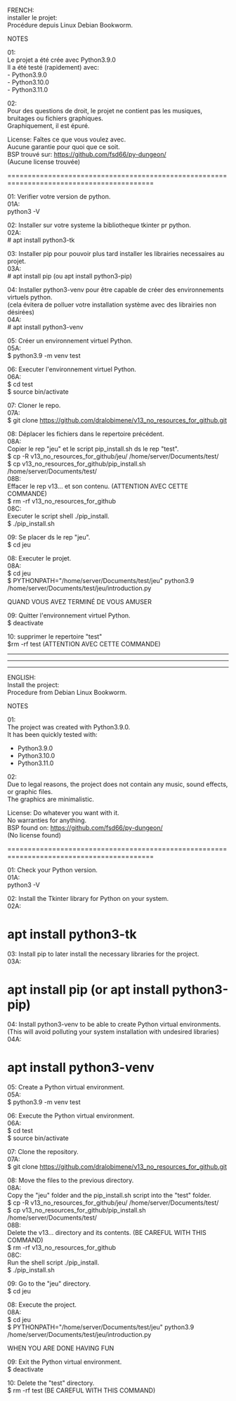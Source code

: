 FRENCH:  
installer le projet:  
Procédure depuis Linux Debian Bookworm.  

NOTES  

01:  
Le projet a été crée avec Python3.9.0  
Il a été testé (rapidement) avec:  
	- Python3.9.0  
	- Python3.10.0  
	- Python3.11.0  
	
02:  
Pour des questions de droit, le projet ne contient pas les musiques, bruitages ou fichiers graphiques.  
Graphiquement, il est épuré.  

License: Faîtes ce que vous voulez avec.  
Aucune garantie pour quoi que ce soit.  
BSP trouvé sur: https://github.com/fsd66/py-dungeon/  
(Aucune license trouvée)  

==========================================================================================

01: Verifier votre version de python.  
	01A:  
	python3 -V  

02: Installer sur votre systeme la bibliotheque tkinter pr python.  
	02A:  
	# apt install python3-tk  

03: Installer pip pour pouvoir plus tard installer les librairies necessaires au projet.  
	03A:  
	# apt install pip (ou apt install python3-pip)  

04: Installer python3-venv pour être capable de créer des environnements virtuels python.  
(cela évitera de polluer votre installation système avec des librairies non désirées)  
	04A:  
	# apt install python3-venv  

05: Créer un environnement virtuel Python.  
	05A:  
	$ python3.9 -m venv test  

06: Executer l'environnement virtuel Python.  
	06A:  
	$ cd test  
	$ source bin/activate  

07: Cloner le repo.  
	07A:  
	$ git clone https://github.com/dralobimene/v13_no_resources_for_github.git  

08: Déplacer les fichiers dans le repertoire précédent.  
	08A:  
	Copier le rep "jeu" et le script pip_install.sh ds le rep "test".  
		$ cp -R v13_no_resources_for_github/jeu/ /home/server/Documents/test/  
		$ cp v13_no_resources_for_github/pip_install.sh /home/server/Documents/test/  
	08B:  
	Effacer le rep v13... et son contenu. (ATTENTION AVEC CETTE COMMANDE)  
		$ rm -rf v13_no_resources_for_github  
	08C:  
	Executer le script shell ./pip_install.  
		$ ./pip_install.sh  

09: Se placer ds le rep "jeu".  
	$ cd jeu  

08: Executer le projet.  
	08A:  
	$ cd jeu  
	$ PYTHONPATH="/home/server/Documents/test/jeu" python3.9 /home/server/Documents/test/jeu/introduction.py  

QUAND VOUS AVEZ TERMINÉ DE VOUS AMUSER  

09: Quitter l'environnement virtuel Python.  
	$ deactivate  

10: supprimer le repertoire "test"  
	$rm -rf test (ATTENTION AVEC CETTE COMMANDE)  

******************************************************************************************************
******************************************************************************************************
******************************************************************************************************

ENGLISH:  
Install the project:  
Procedure from Debian Linux Bookworm.  

NOTES  

01:  
The project was created with Python3.9.0.  
It has been quickly tested with:  
- Python3.9.0  
- Python3.10.0  
- Python3.11.0  

02:  
Due to legal reasons, the project does not contain any music, sound effects, or graphic files.  
The graphics are minimalistic.  

License: Do whatever you want with it.  
No warranties for anything.  
BSP found on: https://github.com/fsd66/py-dungeon/  
(No license found)  

==========================================================================================

01: Check your Python version.  
01A:  
python3 -V  

02: Install the Tkinter library for Python on your system.  
02A:  
# apt install python3-tk  

03: Install pip to later install the necessary libraries for the project.  
03A:  
# apt install pip (or apt install python3-pip)  

04: Install python3-venv to be able to create Python virtual environments.  
(This will avoid polluting your system installation with undesired libraries)  
04A:  
# apt install python3-venv  

05: Create a Python virtual environment.  
05A:  
$ python3.9 -m venv test  

06: Execute the Python virtual environment.  
06A:  
$ cd test  
$ source bin/activate  

07: Clone the repository.  
07A:  
$ git clone https://github.com/dralobimene/v13_no_resources_for_github.git  

08: Move the files to the previous directory.  
08A:  
Copy the "jeu" folder and the pip_install.sh script into the "test" folder.  
$ cp -R v13_no_resources_for_github/jeu/ /home/server/Documents/test/  
$ cp v13_no_resources_for_github/pip_install.sh /home/server/Documents/test/  
08B:  
Delete the v13... directory and its contents. (BE CAREFUL WITH THIS COMMAND)  
$ rm -rf v13_no_resources_for_github  
08C:  
Run the shell script ./pip_install.  
$ ./pip_install.sh  

09: Go to the "jeu" directory.  
$ cd jeu  

08: Execute the project.  
08A:  
$ cd jeu  
$ PYTHONPATH="/home/server/Documents/test/jeu" python3.9 /home/server/Documents/test/jeu/introduction.py  

WHEN YOU ARE DONE HAVING FUN  

09: Exit the Python virtual environment.  
$ deactivate  

10: Delete the "test" directory.  
$ rm -rf test (BE CAREFUL WITH THIS COMMAND)  
